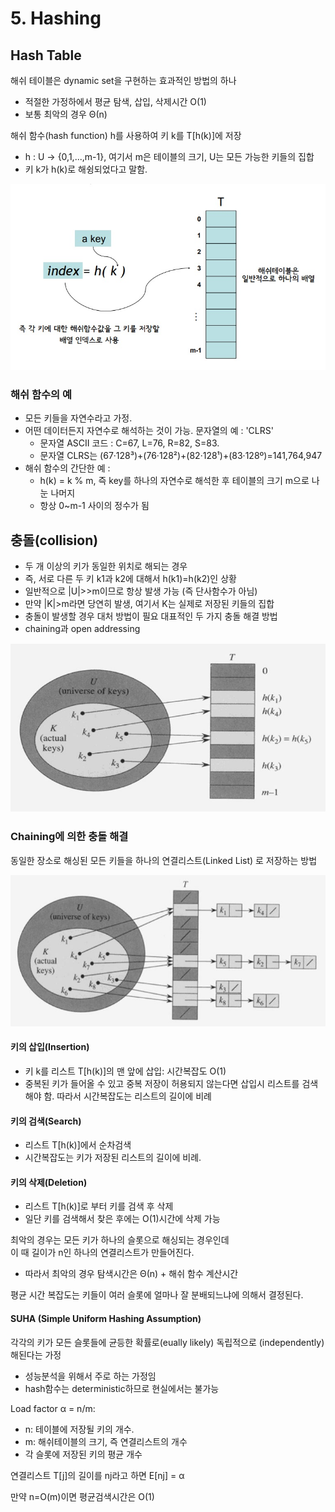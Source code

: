 # 5. Hashing

## Hash Table

해쉬 테이블은 dynamic set을 구현하는 효과적인 방법의 하나 

* 적절한 가정하에서 평균 탐색, 삽입, 삭제시간 O\(1\) 
* 보통 최악의 경우 Θ\(n\)

해쉬 함수\(hash function\) h를 사용하여 키 k를 T\[h\(k\)\]에 저장

*  h : U → {0,1,...,m-1}, 여기서 m은 테이블의 크기, U는 모든 가능한 키들의 집합 
* 키 k가 h\(k\)로 해슁되었다고 말함.

![](../../.gitbook/assets/hashtable.jpg)

### 해쉬 함수의 예

* 모든 키들을 자연수라고 가정. 
* 어떤 데이터든지 자연수로 해석하는 것이 가능. 문자열의 예 : 'CLRS'
  * 문자열 ASCII 코드 : C=67, L=76, R=82, S=83. 
  * 문자열 CLRS는 \(67·128³\)+\(76·128²\)+\(82·128¹\)+\(83·128º\)=141,764,947 
* 해쉬 함수의 간단한 예 :
  * h\(k\) = k % m, 즉 key를 하나의 자연수로 해석한 후 테이블의 크기 m으로 나눈 나머지 
  * 항상 0~m-1 사이의 정수가 됨 

## 충돌\(collision\)

* 두 개 이상의 키가 동일한 위치로 해되는 경우
* 즉, 서로 다른 두 키 k1과 k2에 대해서 h\(k1\)=h\(k2\)인 상황
* 일반적으로 \|U\|&gt;&gt;m이므로 항상 발생 가능 \(즉 단사함수가 아님\)
* 만약 \|K\|&gt;m라면 당연히 발생, 여기서 K는 실제로 저장된 키들의 집합 
* 충돌이 발생할 경우 대처 방법이 필요 대표적인 두 가지 충돌 해결 방법
* chaining과 open addressing

![k2&#xC640; k5&#xC758; &#xCDA9;&#xB3CC;](../../.gitbook/assets/hashtable_collision.JPG)

### Chaining에 의한 충돌 해결

동일한 장소로 해싱된 모든 키들을 하나의 연결리스트\(Linked List\) 로 저장하는 방법

![](../../.gitbook/assets/chaning_colision_solve.JPG)

#### 키의 삽입\(Insertion\) 

* 키 k를 리스트 T\[h\(k\)\]의 맨 앞에 삽입: 시간복잡도 O\(1\) 
* 중복된 키가 들어올 수 있고 중복 저장이 허용되지 않는다면 삽입시 리스트를 검색해야 함. 따라서 시간복잡도는 리스트의 길이에 비례 

#### 키의 검색\(Search\) 

* 리스트 T\[h\(k\)\]에서 순차검색
* 시간복잡도는 키가 저장된 리스트의 길이에 비례. 

#### 키의 삭제\(Deletion\) 

* 리스트 T\[h\(k\)\]로 부터 키를 검색 후 삭제
* 일단 키를 검색해서 찾은 후에는 O\(1\)시간에 삭제 가능

최악의 경우는 모든 키가 하나의 슬롯으로 해싱되는 경우인데   
이 때 길이가 n인 하나의 연결리스트가 만들어진다.

* 따라서 최악의 경우 탐색시간은 Θ\(n\) + 해쉬 함수 계산시간 

평균 시간 복잡도는 키들이 여러 슬롯에 얼마나 잘 분배되느냐에 의해서 결정된다.

#### SUHA \(Simple Uniform Hashing Assumption\)

각각의 키가 모든 슬롯들에 균등한 확률로\(eually likely\) 독립적으로 \(independently\) 해된다는 가정 

* 성능분석을 위해서 주로 하는 가정임
* hash함수는 deterministic하므로 현실에서는 불가능 

Load factor α = n/m: 

* n: 테이블에 저장될 키의 개수.
* m: 해쉬테이블의 크기, 즉 연결리스트의 개수
* 각 슬롯에 저장된 키의 평균 개수

연결리스트 T\[j\]의 길이를 nj라고 하면 E\[nj\] = α

만약 n=O\(m\)이면 평균검색시간은 O\(1\)

